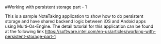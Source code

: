#Working with persistent storage part - 1

This is a sample NoteTaking application to show how to do persistent storage and have shared backend logic between iOS and Andoid apps using Multi-Os-Engine. The detail tutorial for this application can be found at the following link https://software.intel.com/en-us/articles/working-with-persistent-storage-part-1
